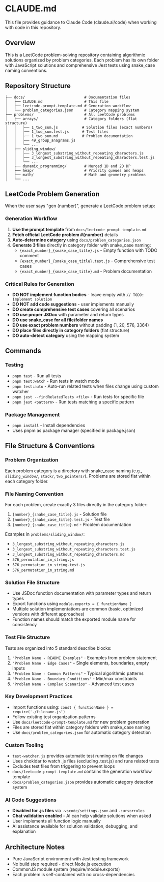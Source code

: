 # CLAUDE.md

This file provides guidance to Claude Code (claude.ai/code) when working with code in this repository.

## Overview

This is a LeetCode problem-solving repository containing algorithmic solutions organized by problem categories. Each problem has its own folder with JavaScript solutions and comprehensive Jest tests using snake_case naming conventions.

## Repository Structure

```
├── docs/                           # Documentation files
│   ├── CLAUDE.md                   # This file
│   ├── leetcode-prompt-template.md # Generation workflow
│   └── problem_categories.json     # Category mapping system
├── problems/                       # All LeetCode problems
│   ├── arrays/                     # Category folders (flat structure)
│   │   ├── 1_two_sum.js           # Solution files (exact numbers)
│   │   ├── 1_two_sum.test.js      # Test files  
│   │   ├── 1_two_sum.md           # Problem documentation
│   │   ├── 49_group_anagrams.js
│   │   └── ...
│   ├── sliding_window/
│   │   ├── 3_longest_substring_without_repeating_characters.js
│   │   ├── 3_longest_substring_without_repeating_characters.test.js
│   │   └── ...
│   ├── dynamic_programming/        # Merged 1D and 2D DP
│   ├── heap/                       # Priority queues and heaps
│   ├── math/                       # Math and geometry problems
│   └── ...
```

## LeetCode Problem Generation

When the user says "gen {number}", generate a LeetCode problem setup:

### Generation Workflow
1. **Use the prompt template** from `docs/leetcode-prompt-template.md`
2. **Fetch official LeetCode problem #{number}** details
3. **Auto-determine category** using `docs/problem_categories.json`
4. **Generate 3 files** directly in category folder with snake_case naming:
   - `{exact_number}_{snake_case_title}.js` - Empty function with TODO comment
   - `{exact_number}_{snake_case_title}.test.js` - Comprehensive test cases  
   - `{exact_number}_{snake_case_title}.md` - Problem documentation

### Critical Rules for Generation
- **DO NOT implement function bodies** - leave empty with `// TODO: Implement solution`
- **DO NOT add code suggestions** - user implements manually
- **DO create comprehensive test cases** covering all scenarios
- **DO use proper JSDoc** with parameter and return types
- **DO use snake_case for all file/folder names**
- **DO use exact problem numbers** without padding (1, 20, 576, 3364)
- **DO place files directly in category folders** (flat structure)
- **DO auto-detect category** using the mapping system

## Commands

### Testing
- `pnpm test` - Run all tests
- `pnpm test:watch` - Run tests in watch mode
- `pnpm test:auto` - Auto-run related tests when files change using custom watcher
- `pnpm jest --findRelatedTests <file>` - Run tests for specific file
- `pnpm jest <pattern>` - Run tests matching a specific pattern

### Package Management
- `pnpm install` - Install dependencies
- Uses pnpm as package manager (specified in package.json)

## File Structure & Conventions

### Problem Organization
Each problem category is a directory with snake_case naming (e.g., `sliding_window/`, `stack/`, `two_pointers/`). Problems are stored flat within each category folder.

### File Naming Convention
For each problem, create exactly 3 files directly in the category folder:
1. `{number}_{snake_case_title}.js` - Solution file
2. `{number}_{snake_case_title}.test.js` - Test file  
3. `{number}_{snake_case_title}.md` - Problem documentation

Examples in `problems/sliding_window/`:
- `3_longest_substring_without_repeating_characters.js`
- `3_longest_substring_without_repeating_characters.test.js` 
- `3_longest_substring_without_repeating_characters.md`
- `576_permutation_in_string.js`
- `576_permutation_in_string.test.js`
- `576_permutation_in_string.md`

### Solution File Structure
- Use JSDoc function documentation with parameter types and return types
- Export functions using `module.exports = { functionName }`
- Multiple solution implementations are common (basic, optimized versions with different approaches)
- Function names should match the exported module name for consistency

### Test File Structure
Tests are organized into 5 standard describe blocks:
1. `"Problem Name - README Examples"` - Examples from problem statement
2. `"Problem Name - Edge Cases"` - Single elements, boundaries, empty inputs
3. `"Problem Name - Common Patterns"` - Typical algorithmic patterns
4. `"Problem Name - Boundary Conditions"` - Min/max constraints
5. `"Problem Name - Complex Scenarios"` - Advanced test cases

### Key Development Practices
- Import functions using: `const { functionName } = require('./filename.js')`
- Follow existing test organization patterns
- Use `docs/leetcode-prompt-template.md` for new problem generation
- Files are stored flat within category folders with snake_case naming
- Use `docs/problem_categories.json` for automatic category detection

### Custom Tooling
- `test-watcher.js` provides automatic test running on file changes
- Uses chokidar to watch .js files (excluding .test.js) and runs related tests
- Excludes test files from triggering to prevent loops
- `docs/leetcode-prompt-template.md` contains the generation workflow template
- `docs/problem_categories.json` provides automatic category detection system

### AI Code Suggestions
- **Disabled for .js files** via `.vscode/settings.json` and `.cursorrules`
- **Chat validation enabled** - AI can help validate solutions when asked
- User implements all function logic manually
- AI assistance available for solution validation, debugging, and explanation

## Architecture Notes
- Pure JavaScript environment with Jest testing framework
- No build step required - direct Node.js execution
- CommonJS module system (require/module.exports)
- Each problem is self-contained with no cross-dependencies